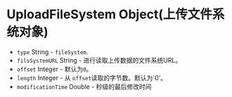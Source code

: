 # UploadFileSystem Object(上传文件系统对象)

* `type` String - `fileSystem`.
* `filsSystemURL` String - 进行读取上传数据的文件系统URL。
* `offset` Integer  - 默认为`0`。
* `length` Integer  - 从 `offset`读取的字节数。默认为`0'。
* `modificationTime` Double  - 秒级的最后修改时间